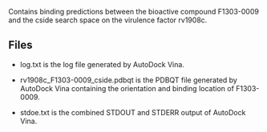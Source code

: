Contains binding predictions between the bioactive compound F1303-0009 and the cside search space on the virulence factor rv1908c.

## Files

- log.txt is the log file generated by AutoDock Vina.

- rv1908c_F1303-0009_cside.pdbqt is the PDBQT file generated by AutoDock Vina containing the orientation and binding location of F1303-0009.

- stdoe.txt is the combined STDOUT and STDERR output of AutoDock Vina.

